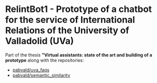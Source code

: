# RelintBot1 - Prototype of a chatbot for the service of International Relations of the University of Valladolid (UVa)

Part of the thesis **"Virtual assistants: state of the art and building of a prototype** along with the repositories:

- [pabvald/uva_faqs](https://github.com/pabvald/uva_faqs)
- [pabvald/semantic_similarity](https://github.com/pabvald/semantic_similarity)

